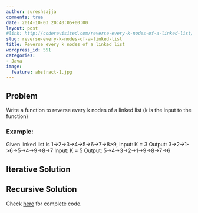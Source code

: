 ```yaml
---
author: sureshsajja
comments: true
date: 2014-10-03 20:40:05+00:00
layout: post
#link: http://coderevisited.com/reverse-every-k-nodes-of-a-linked-list/
slug: reverse-every-k-nodes-of-a-linked-list
title: Reverse every k nodes of a linked list
wordpress_id: 551
categories:
- Java
image:
  feature: abstract-1.jpg
---
```


## Problem


Write a function to reverse every k nodes of a linked list (k is the input to the function)


### Example:


Given linked list is 1->2->3->4->5->6->7->8>9, 
Input: K = 3
Output: 3->2->1->6->5->4->9->8->7
Input: K = 5
Output: 5->4->3->2->1->9->8->7->6



## Iterative Solution


 
 







## Recursive Solution


 
 





Check [here](https://github.com/sureshsajja/CodeRevisited/blob/master/src/com/coderevisited/linkedlists/singly/ReverseKNodesAsGroup.java) for complete code.
